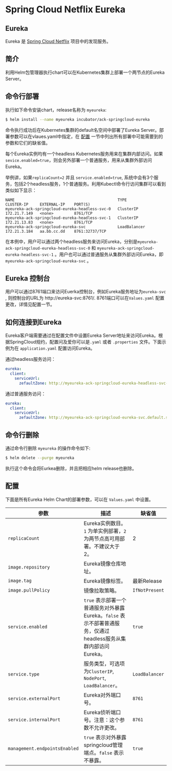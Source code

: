 # Spring Cloud Netflix Eureka



## Eureka

Eureka 是 [Spring Cloud Netflix](http://cloud.spring.io/spring-cloud-netflix/) 项目中的发现服务。



## 简介

利用Helm包管理器执行chart可以在Kubernetes集群上部署一个两节点的Eureka Server。



## 命令行部署

执行如下命令安装chart，release名称为 `myeureka`:

```bash
$ helm install --name myeureka incubator/ack-springcloud-eureka
```

命令执行成功后在Kubernetes集群的default名空间中部署了Eureka Server。部署参数可以在vlaues.yaml中指定，在 [配置](#configuration) 一节中列出所有部署中可能需要到的参数和它们的缺省值。

每个Eureka实例均有一个headless Kubernetes服务用来在集群内部访问。如果 `sevice.enabled=true`，则会另外部署一个普通服务，用来从集群外部访问Eureka。



举例讲，如果`replicaCount=2` 并且 `service.enabled=true`, 系统中会有3个服务，包括2个headless服务，1个普通服务。利用Kubectl命令行访问集群可以看到类似如下显示：

```
NAME                                             TYPE           CLUSTER-IP     EXTERNAL-IP    PORT(S)
myeureka-ack-springcloud-eureka-headless-svc-0   ClusterIP      172.21.7.149   <none>         8761/TCP
myeureka-ack-springcloud-eureka-headless-svc-1   ClusterIP      172.21.13.83   <none>         8761/TCP
myeureka-ack-springcloud-eureka-svc              LoadBalancer   172.21.3.184   aa.bb.cc.dd    8761:32737/TCP
```



在本例中，用户可以通过两个headless服务来访问Eureka，分别是`myeureka-ack-springcloud-eureka-headless-svc-0` 和 `myeureka-ack-springcloud-eureka-headless-svc-1` 。用户也可以通过普通服务从集群外部访问Eureka，即`myeureka-ack-springcloud-eureka-svc` 。


## Eureka 控制台

用户可以通过8761端口来访问Euerka控制台，例如Eureka服务地址为`eureka-svc ` , 则控制台的URL为 http://eureka-svc:8761/.  8761端口可以在`Values.yaml` 配置更改，详情见配置一节。



## 如何连接到Eureka

Eureka客户端需要通过在配置文件中设置Eureka Server地址来访问Eureka。根据SpringCloud规约，配置问及爱你可以是`.yaml` 或者  `.properties` 文件。下面示例为在 `application.yaml` 配置访问Eureka。



通过headless服务访问：

```yaml
eureka:
  client:
    serviceUrl:
      zefaultZone: http://myeureka-ack-springcloud-eureka-headless-svc-0.default.svc.cluster.local/eureka,http://myeureka-ack-springcloud-eureka-headless-svc-1.default.svc.cluster.local/eureka
```



通过普通服务访问：

```yaml
eureka:
  client:
    serviceUrl:
      zefaultZone: http://myeureka-ack-springcloud-eureka-svc.default.svc.cluster.local:8761/eureka
```





## 命令行删除

通过命令行删除 `myeureka` 的操作命令如下:

```bash
$ helm delete --purge myeureka
```

执行这个命令会将Eurkea删除，并且把相应helm release也删除。


## 配置

下面是所有Eureka Helm Chart的部署参数，可以在 `Values.yaml` 中设置。

| 参数                            | 描述                                                 | 缺省值                                 |
| ------------------------------------ | ------------------------------------------------------------ | ------------------------------------------ |
| `replicaCount` | Eureka实例数目。`1`  为单实例部署，`2` 为两节点高可用部署。不建议大于2。 | 2 |
| `image.repository`                     | Eureka镜像仓库地址。                                       |                                            |
| `image.tag`                           | Eureka镜像标签。                                | 最新Release              |
| `image.pullPolicy`                    | 镜像拉取策略。                                       | `IfNotPresent`                             |
| `service.enabled`                  | `true` 表示部署一个普通服务对外暴露Eureka。`false` 表示不部署普通服务，仅通过headless服务从集群内部访问Eureka。 | `true`                                  |
| `service.type`        | 服务类型，可选项为`ClusterIP`, `NodePort`, `LoadBalancer`。 | `LoadBalancer`                          |
| `service.externalPort`  | Eureka对外端口号。                      | `8761`                                  |
| `service.internalPort` | Eureka侦听端口号。注意：这个参数不允许更改。 | `8761`                                  |
| `management.endpointsEnabled` | `true` 表示对外暴露springcloud管理端点。`false` 表示不暴露。 | `true` |


